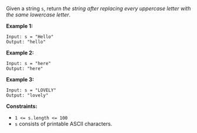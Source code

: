 Given a string `s`, return _the string after replacing every uppercase letter
with the same lowercase letter_.



**Example 1:**

    
    
    Input: s = "Hello"
    Output: "hello"
    

**Example 2:**

    
    
    Input: s = "here"
    Output: "here"
    

**Example 3:**

    
    
    Input: s = "LOVELY"
    Output: "lovely"
    



**Constraints:**

  * `1 <= s.length <= 100`
  * `s` consists of printable ASCII characters.

